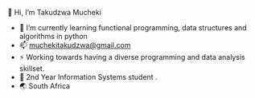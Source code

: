 👋 Hi, I’m Takudzwa Mucheki

- 🌱 I’m currently learning functional programming, data structures and algorithms in python
- 📫 muchekitakudzwa@gmail.com
- ⚡ Working towards having a diverse programming and data analysis skillset.
- 🏫 2nd Year Information Systems student .
- 🌏 South Africa
  

<!---
TGrandeZA/TGrandeZA is a ✨ special ✨ repository because its `README.md` (this file) appears on your GitHub profile.
You can click the Preview link to take a look at your changes.
--->

